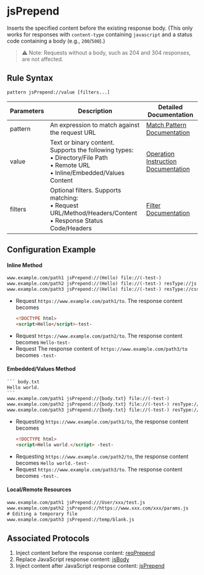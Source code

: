 # jsPrepend
Inserts the specified content before the existing response body. (This only works for responses with `content-type` containing `javascript` and a status code containing a body (e.g., `200`/`500`).)
> ⚠️ Note: Requests without a body, such as 204 and 304 responses, are not affected.

## Rule Syntax
``` txt
pattern jsPrepend://value [filters...]
```
| Parameters | Description | Detailed Documentation |
| ------- | ------------------------------------------------------------ | ------------------------- |
| pattern | An expression to match against the request URL | [Match Pattern Documentation](./pattern) |
| value | Text or binary content. Supports the following types:<br/>• Directory/File Path<br/>• Remote URL<br/>• Inline/Embedded/Values Content | [Operation Instruction Documentation](./operation) |
| filters | Optional filters. Supports matching:<br/>• Request URL/Method/Headers/Content<br/>• Response Status Code/Headers | [Filter Documentation](./filters) |

## Configuration Example
#### Inline Method
``` txt
www.example.com/path1 jsPrepend://(Hello) file://(-test-)
www.example.com/path2 jsPrepend://(Hello) file://(-test-) resType://js
www.example.com/path3 jsPrepend://(Hello) file://(-test-) resType://css
```
- Request `https://www.example.com/path1/to`. The response content becomes
    ``` html
    <!DOCTYPE html>
    <script>Hello</script>-test-
    ```
- Request `https://www.example.com/path2/to`. The response content becomes `Hello-test-`
- Request The response content of `https://www.example.com/path3/to` becomes `-test-`

#### Embedded/Values Method
```` txt
``` body.txt
Hello world.
```
www.example.com/path1 jsPrepend://{body.txt} file://(-test-)
www.example.com/path2 jsPrepend://{body.txt} file://(-test-) resType://js
www.example.com/path3 jsPrepend://{body.txt} file://(-test-) resType://css
````
- Requesting `https://www.example.com/path1/to`, the response content becomes
    ``` html
    <!DOCTYPE html>
    <script>Hello world.</script> -test-
    ```
- Requesting `https://www.example.com/path2/to`, the response content becomes `Hello world.-test-`
- Request `https://www.example.com/path3/to`. The response content becomes `-test-`.

#### Local/Remote Resources

```` txt
www.example.com/path1 jsPrepend:///User/xxx/test.js
www.example.com/path2 jsPrepend://https://www.xxx.com/xxx/params.js
# Editing a temporary file
www.example.com/path3 jsPrepend://temp/blank.js
````

## Associated Protocols
1. Inject content before the response content: [reqPrepend](./reqPrepend)
2. Replace JavaScript response content: [jsBody](./jsBody)
3. Inject content after JavaScript response content: [jsPrepend](./jsPrepend)
